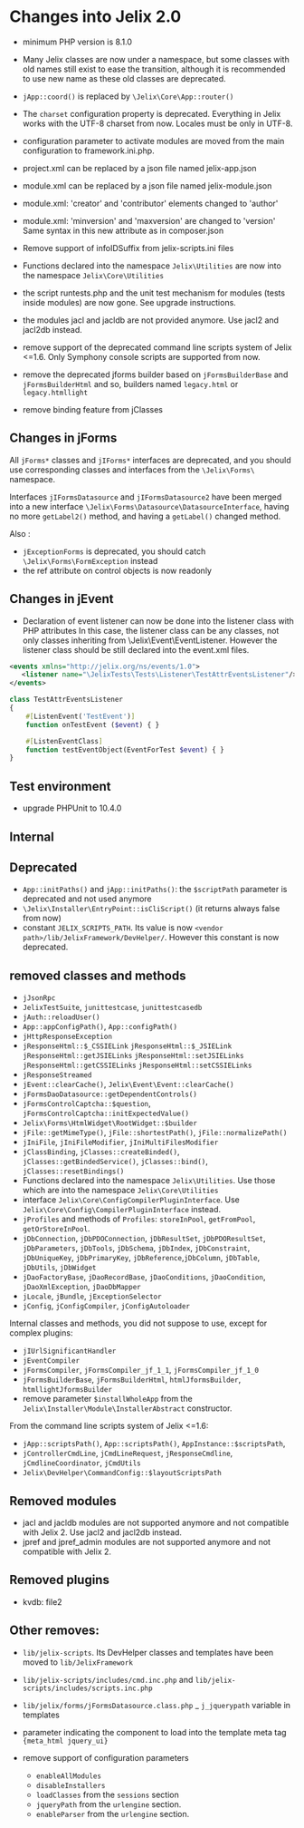 # Changes into Jelix 2.0

- minimum PHP version is 8.1.0

- Many Jelix classes are now under a namespace, but some classes with old names
  still exist to ease the transition, although it is recommended to use new name
  as these old classes are deprecated.

- `jApp::coord()` is replaced by `\Jelix\Core\App::router()`

- The `charset` configuration property is deprecated. Everything in Jelix works
  with the UTF-8 charset from now. Locales must be only in UTF-8.

- configuration parameter to activate modules are moved from the main 
  configuration to framework.ini.php.

- project.xml can be replaced by a json file named jelix-app.json
- module.xml can be replaced by a json file named jelix-module.json

- module.xml: 'creator' and 'contributor' elements changed to 'author'
- module.xml: 'minversion' and 'maxversion' are changed to 'version'
    Same syntax in this new attribute as in composer.json

- Remove support of infoIDSuffix from jelix-scripts.ini files

- Functions declared into the namespace `Jelix\Utilities` are now into the namespace `Jelix\Core\Utilities`

- the script runtests.php and the unit test mechanism for modules
  (tests inside modules) are now gone. See upgrade instructions.
- the modules jacl and jacldb are not provided anymore. Use jacl2 and jacl2db instead.

- remove support of the deprecated command line scripts system of Jelix <=1.6. Only Symphony console scripts are supported from now.

- remove the deprecated jforms builder based on `jFormsBuilderBase` and `jFormsBuilderHtml`
  and so, builders named `legacy.html` or `legacy.htmllight`
- remove binding feature from jClasses

## Changes in jForms

All `jForms*` classes and `jIForms*` interfaces are deprecated, and you should
use corresponding classes and interfaces from the `\Jelix\Forms\` namespace.

Interfaces `jIFormsDatasource` and `jIFormsDatasource2` have been merged into a
new interface `\Jelix\Forms\Datasource\DatasourceInterface`, having no more
`getLabel2()` method, and having a `getLabel()` changed method.

Also :

- `jExceptionForms` is deprecated, you should catch `\Jelix\Forms\FormException` instead
- the ref attribute on control objects is now readonly

## Changes in jEvent

- Declaration of event listener can now be done into the listener class with PHP attributes
  In this case, the listener class can be any classes, not only classes inheriting
  from \Jelix\Event\EventListener. However the listener class should be still
  declared into the event.xml files.

```xml
<events xmlns="http://jelix.org/ns/events/1.0">
   <listener name="\JelixTests\Tests\Listener\TestAttrEventsListener"/>
</events>
```

```php
class TestAttrEventsListener
{
    #[ListenEvent('TestEvent')]
    function onTestEvent ($event) { }

    #[ListenEventClass]
    function testEventObject(EventForTest $event) { }
}
```

## Test environment

- upgrade PHPUnit to 10.4.0


## Internal


## Deprecated

- `App::initPaths()` and `jApp::initPaths()`: the `$scriptPath` parameter is deprecated and not used anymore
- `\Jelix\Installer\EntryPoint::isCliScript()` (it returns always false from now)
- constant `JELIX_SCRIPTS_PATH`. Its value is now `<vendor path>/lib/JelixFramework/DevHelper/`. However this constant is now deprecated.


## removed classes and methods

- `jJsonRpc`
- `JelixTestSuite`, `junittestcase`, `junittestcasedb`
- `jAuth::reloadUser()`
- `App::appConfigPath()`, `App::configPath()`
- `jHttpResponseException`
- `jResponseHtml::$_CSSIELink` `jResponseHtml::$_JSIELink` `jResponseHtml::getJSIELinks` `jResponseHtml::setJSIELinks` `jResponseHtml::getCSSIELinks` `jResponseHtml::setCSSIELinks`
- `jResponseStreamed`
- `jEvent::clearCache()`, `Jelix\Event\Event::clearCache()`
- `jFormsDaoDatasource::getDependentControls()`
- `jFormsControlCaptcha::$question`, `jFormsControlCaptcha::initExpectedValue()`
- `Jelix\Forms\HtmlWidget\RootWidget::$builder`
- `jFile::getMimeType()`, `jFile::shortestPath()`, `jFile::normalizePath()`
- `jIniFile`, `jIniFileModifier`, `jIniMultiFilesModifier`
- `jClassBinding`, `jClasses::createBinded()`, `jClasses::getBindedService()`, `jClasses::bind()`, `jClasses::resetBindings()`  
- Functions declared into the namespace `Jelix\Utilities`. Use those which are into the namespace `Jelix\Core\Utilities`
- interface `Jelix\Core\ConfigCompilerPluginInterface`. Use `Jelix\Core\Config\CompilerPluginInterface` instead.
- `jProfiles` and methods of `Profiles`: `storeInPool`, `getFromPool`, `getOrStoreInPool`.
- `jDbConnection`, `jDbPDOConnection`, `jDbResultSet`, `jDbPDOResultSet`,
  `jDbParameters`, `jDbTools`, `jDbSchema`, `jDbIndex`, `jDbConstraint`,
  `jDbUniqueKey`, `jDbPrimaryKey`, `jDbReference`,`jDbColumn`, `jDbTable`,
  `jDbUtils`, `jDbWidget`
- `jDaoFactoryBase`, `jDaoRecordBase`, `jDaoConditions`, `jDaoCondition`,
  `jDaoXmlException`, `jDaoDbMapper`
- `jLocale`, `jBundle`, `jExceptionSelector`
- `jConfig`, `jConfigCompiler`, `jConfigAutoloader`

Internal classes and methods, you did not suppose to use, except for complex plugins:

- `jIUrlSignificantHandler`
- `jEventCompiler`
- `jFormsCompiler`, `jFormsCompiler_jf_1_1`, `jFormsCompiler_jf_1_0`
- `jFormsBuilderBase`, `jFormsBuilderHtml`, `htmlJformsBuilder`, `htmllightJformsBuilder`
- remove parameter `$installWholeApp` from the `Jelix\Installer\Module\InstallerAbstract` constructor.

From the command line scripts system of Jelix <=1.6:

- `jApp::scriptsPath()`, `App::scriptsPath()`, `AppInstance::$scriptsPath`, 
- `jControllerCmdLine`, `jCmdLineRequest`, `jResponseCmdline`, `jCmdlineCoordinator`, `jCmdUtils`
- `Jelix\DevHelper\CommandConfig::$layoutScriptsPath`


## Removed modules

- jacl and jacldb modules are not supported anymore and not compatible with Jelix 2. Use jacl2 and jacl2db instead.
- jpref and jpref_admin modules are not supported anymore and not compatible with Jelix 2.

## Removed plugins

- kvdb: file2

## Other removes:

- `lib/jelix-scripts`. Its DevHelper classes and templates have been moved to `lib/JelixFramework`
- `lib/jelix-scripts/includes/cmd.inc.php` and `lib/jelix-scripts/includes/scripts.inc.php`
- `lib/jelix/forms/jFormsDatasource.class.php`
_ `j_jquerypath` variable in templates
- parameter indicating the component to load into the template meta tag `{meta_html jquery_ui}` 

- remove support of configuration parameters
  - `enableAllModules`
  - `disableInstallers`
  - `loadClasses` from the `sessions` section
  - `jqueryPath` from the `urlengine` section.
  - `enableParser` from the `urlengine` section.